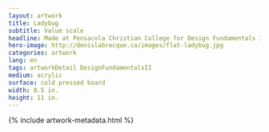 ```yaml
---
layout: artwork
title: Ladybug
subtitle: Value scale
headline: Made at Pensacola Christian College for Design Fundamentals II
hero-image: http://denislabrecque.ca/images/flat-ladybug.jpg
categories: artwork
lang: en
tags: artworkDetail DesignFundamentalsII
medium: acrylic
surface: cold pressed board
width: 8.5 in.
height: 11 in.
---
```

{% include artwork-metadata.html %}
